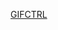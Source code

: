 ---
layout: post
wordpress_id: 1539
wordpress_url: http://noesbueno.com/archives/1539
date: '2012-10-10 13:58:40 -0500'
date_gmt: '2012-10-10 18:58:40 -0500'
body: |
  <p><a href="http://gifctrl.com/">GIFCTRL</a></p>
---